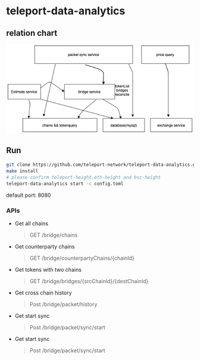 # teleport-data-analytics

## relation chart
![avatar](bridge-backend.png)

## Run

```bash
git clone https://github.com/teleport-network/teleport-data-analytics.git  &&  cd teleport-data-analytics
make install
# please confirm teleport-height,eth-height and bsc-height
teleport-data-analytics start -c config.toml 
```

default port: 8080

### APIs

* Get all chains
  > GET /bridge/chains
* Get counterparty chains
  > GET /bridge/counterpartyChains/{chainId}
* Get tokens with two chains
  > GET /bridge/bridges/{srcChainId}/{destChainId}
* Get cross chain history
  > Post /bridge/packet/history
* Get start sync
  > Post /bridge/packet/sync/start
* Get start sync
  > Post /bridge/packet/sync/start
